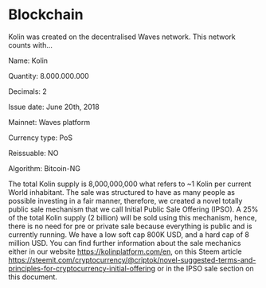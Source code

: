 # Blockchain

Kolin was created on the decentralised Waves network. This network counts with...

Name: Kolin

Quantity: 8.000.000.000

Decimals: 2

Issue date: June 20th, 2018

Mainnet: Waves platform

Currency type: PoS

Reissuable: NO

Algorithm: Bitcoin-NG

The total Kolin supply is 8,000,000,000 what refers to ~1 Kolin per current World inhabitant. The sale was structured to have as many people as possible investing in a fair manner, therefore, we created a novel totally public sale mechanism that we call Initial Public Sale Offering \(IPSO\). A 25% of the total Kolin supply \(2 billion\) will be sold using this mechanism, hence, there is no need for pre or private sale because everything is public and is currently running. We have a low soft cap 800K USD, and a hard cap of 8 million USD. You can find further information about the sale mechanics either in our website https://kolinplatform.com/en, on this Steem article https://steemit.com/cryptocurrency/@criptok/novel-suggested-terms-and-principles-for-cryptocurrency-initial-offering or in the IPSO sale section on this document.


